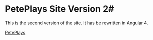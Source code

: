# PetePlays Site Version 2#

This is the second version of the site.  It has be rewritten in Angular 4.

[PetePlays](www.peteplays.com)
